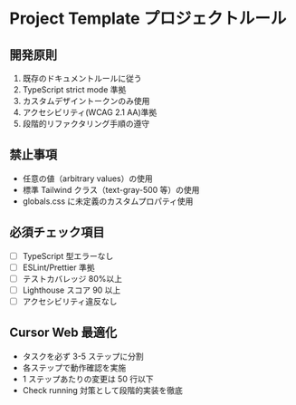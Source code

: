 # Project Template プロジェクトルール

## 開発原則

1. 既存のドキュメントルールに従う
2. TypeScript strict mode 準拠
3. カスタムデザイントークンのみ使用
4. アクセシビリティ(WCAG 2.1 AA)準拠
5. 段階的リファクタリング手順の遵守

## 禁止事項

- 任意の値（arbitrary values）の使用
- 標準 Tailwind クラス（text-gray-500 等）の使用
- globals.css に未定義のカスタムプロパティ使用

## 必須チェック項目

- [ ] TypeScript 型エラーなし
- [ ] ESLint/Prettier 準拠
- [ ] テストカバレッジ 80%以上
- [ ] Lighthouse スコア 90 以上
- [ ] アクセシビリティ違反なし

## Cursor Web 最適化

- タスクを必ず 3-5 ステップに分割
- 各ステップで動作確認を実施
- 1 ステップあたりの変更は 50 行以下
- Check running 対策として段階的実装を徹底
